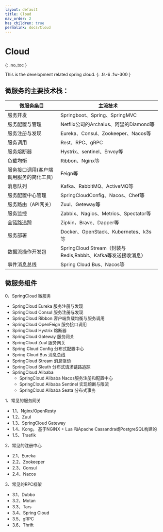 ```yaml
---
layout: default
title: Cloud
nav_order: 2
has_children: true
permalink: docs/Cloud
---
```



# Cloud
{: .no_toc }



This is the development related spring cloud.
{: .fs-6 .fw-300 }


## 微服务的主要技术栈：

|微服务条目	|主流技术 |
|-----------|--------|
|服务开发	|Springboot、Spring、SpringMVC|
|服务配置与管理	|Netflix公司的Archaius、阿里的Diamond等|
|服务注册与发现	|Eureka、Consul、Zookeeper、Nacos等|
|服务调用	|Rest、RPC、gRPC|
|服务熔断器	|Hystrix、sentinel、Envoy等|
|负载均衡	|Ribbon、Nginx等|
|服务接口调用(客户端调用服务的简化工具)	|Feign等|
|消息队列	|Kafka、RabbitMQ、ActiveMQ等 |
|服务配置中心管理	|SpringCloudConfig、Nacos、Chef等 |
|服务路由（API网关）	|Zuul、Geteway等 |
|服务监控	|Zabbix、Nagios、Metrics、Spectator等 |
|全链路追踪	|Zipkin，Brave、Dapper等 |
|服务部署	|Docker、OpenStack、Kubernetes、k3s等 |
|数据流操作开发包	|SpringCloud Stream（封装与Redis,Rabbit、Kafka等发送接收消息） |
|事件消息总线	|Spring Cloud Bus、Nacos等 |



## 微服务组件

0、SpringCloud 微服务
    
 - SpringCloud Eureka 服务注册与发现
 - SpringCloud Consul 服务注册与发现
 - SpringCloud Ribbon 客户端负载均衡与服务调用
 - SpringCloud OpenFeign 服务接口调用
 - SpringCloud Hystrix 熔断器
 - SpringCloud Gateway 服务网关
 - SpringCloud Zuul 服务网关
 - Spring Cloud Config 分布式配置中心
 - Spring Cloud Bus 消息总线
 - SpringCloud Stream 消息驱动
 - SpringCloud Sleuth 分布式请求链路追踪
 - SpringCloud Alibaba
    - SpringCloud Alibaba Nacos服务注册和配置中心
    - SpringCloud Alibaba Sentinel 实现熔断与限流
    - SpringCloud Alibaba Seata 分布式事务


1、常见的服务网关

 - 1.1、Nginx/OpenResty
 - 1.2、Zuul
 - 1.3、SpringCloud Gateway
 - 1.4、Kong。 基于NGINX + Lua 和Apache Cassandra或PostgreSQL构建的
 - 1.5、Traefik

2、常见的注册中心

 - 2.1、Eureka
 - 2.2、Zookeeper
 - 2.3、Consul
 - 2.4、Nacos

3、常见的RPC框架

 - 3.1、Dubbo
 - 3.2、Motan
 - 3.3、Tars
 - 3.4、Spring Cloud
 - 3.5、gRPC
 - 3.6、Thrift
 
